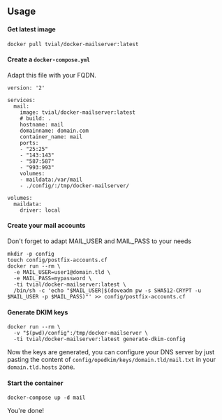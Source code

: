 ## Usage

#### Get latest image
 
    docker pull tvial/docker-mailserver:latest

#### Create a `docker-compose.yml`

Adapt this file with your FQDN.

    version: '2'

    services:
      mail:
        image: tvial/docker-mailserver:latest
        # build: .
        hostname: mail
        domainname: domain.com
        container_name: mail
        ports:
        - "25:25"
        - "143:143"
        - "587:587"
        - "993:993"
        volumes:
        - maildata:/var/mail
        - ./config/:/tmp/docker-mailserver/

    volumes:
      maildata:
        driver: local

#### Create your mail accounts

Don't forget to adapt MAIL_USER and MAIL_PASS to your needs

    mkdir -p config
    touch config/postfix-accounts.cf
    docker run --rm \
      -e MAIL_USER=user1@domain.tld \
      -e MAIL_PASS=mypassword \
      -ti tvial/docker-mailserver:latest \
      /bin/sh -c 'echo "$MAIL_USER|$(doveadm pw -s SHA512-CRYPT -u $MAIL_USER -p $MAIL_PASS)"' >> config/postfix-accounts.cf

#### Generate DKIM keys 

    docker run --rm \
      -v "$(pwd)/config":/tmp/docker-mailserver \
      -ti tvial/docker-mailserver:latest generate-dkim-config

Now the keys are generated, you can configure your DNS server by just pasting the content of `config/opedkim/keys/domain.tld/mail.txt` in your `domain.tld.hosts` zone.

#### Start the container

    docker-compose up -d mail

You're done!